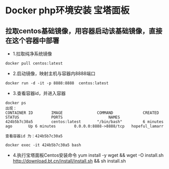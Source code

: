 # Docker php环境安装 宝塔面板

## 拉取centos基础镜像，用容器启动该基础镜像，直接在这个容器中部署

- 1.拉取纯净系统镜像
```
docker pull centos:latest
```
- 2.启动镜像，映射主机与容器内8888端口
```
docker run -d -it -p 8888:8888  centos:latest
```

- 3.查看容器id，并进入容器
```
docker ps 
出现：
CONTAINER ID        IMAGE               COMMAND             CREATED             STATUS              PORTS                    NAMES
424b5b7c30a5        centos:latest       "/bin/bash"         6 minutes ago       Up 6 minutes        0.0.0.0:8888->8888/tcp   hopeful_lamarr

查看容器id 为：424b5b7c30a5

docker exec -it 424b5b7c30a5 bash
```
- 4.执行宝塔面板Centos安装命令
yum install -y wget && wget -O install.sh http://download.bt.cn/install/install.sh && sh install.sh

